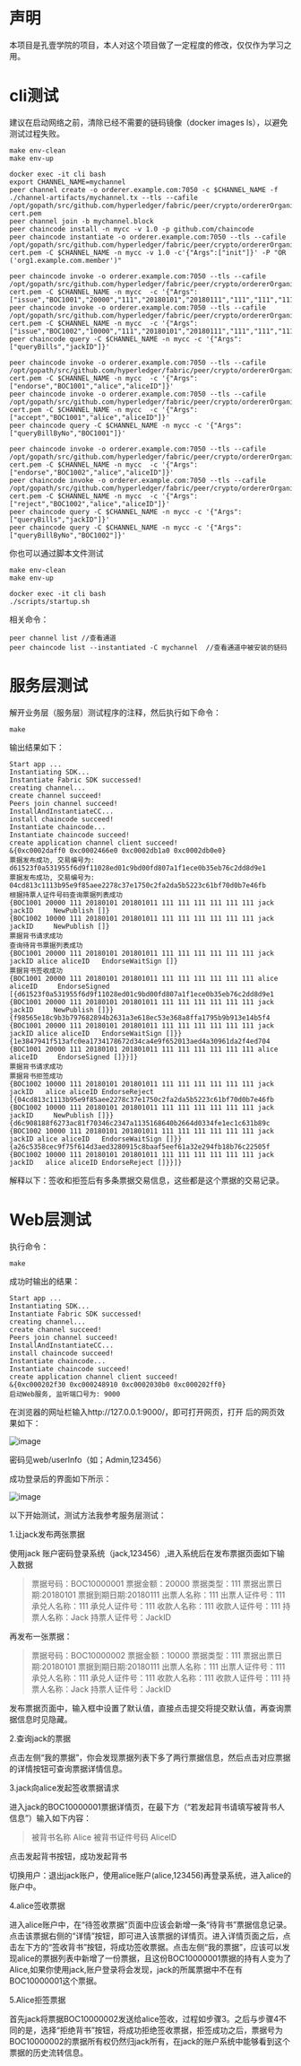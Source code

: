 
# 声明

本项目是孔壹学院的项目，本人对这个项目做了一定程度的修改，仅仅作为学习之用。

# cli测试

建议在启动网络之前，清除已经不需要的链码镜像（docker images ls），以避免测试过程失败。
```
make env-clean
make env-up

docker exec -it cli bash
export CHANNEL_NAME=mychannel
peer channel create -o orderer.example.com:7050 -c $CHANNEL_NAME -f ./channel-artifacts/mychannel.tx --tls --cafile /opt/gopath/src/github.com/hyperledger/fabric/peer/crypto/ordererOrganizations/example.com/orderers/orderer.example.com/msp/tlscacerts/tlsca.example.com-cert.pem
peer channel join -b mychannel.block
peer chaincode install -n mycc -v 1.0 -p github.com/chaincode
peer chaincode instantiate -o orderer.example.com:7050 --tls --cafile /opt/gopath/src/github.com/hyperledger/fabric/peer/crypto/ordererOrganizations/example.com/orderers/orderer.example.com/msp/tlscacerts/tlsca.example.com-cert.pem -C $CHANNEL_NAME -n mycc -v 1.0 -c'{"Args":["init"]}' -P "OR ('org1.example.com.member')"

peer chaincode invoke -o orderer.example.com:7050 --tls --cafile /opt/gopath/src/github.com/hyperledger/fabric/peer/crypto/ordererOrganizations/example.com/orderers/orderer.example.com/msp/tlscacerts/tlsca.example.com-cert.pem -C $CHANNEL_NAME -n mycc  -c '{"Args":["issue","BOC1001","20000","111","20180101","20180111","111","111","111","111","111","111","jack","jackID"]}'
peer chaincode invoke -o orderer.example.com:7050 --tls --cafile /opt/gopath/src/github.com/hyperledger/fabric/peer/crypto/ordererOrganizations/example.com/orderers/orderer.example.com/msp/tlscacerts/tlsca.example.com-cert.pem -C $CHANNEL_NAME -n mycc  -c '{"Args":["issue","BOC1002","10000","111","20180101","20180111","111","111","111","111","111","111","jack","jackID"]}'
peer chaincode query -C $CHANNEL_NAME -n mycc -c '{"Args":["queryBills","jackID"]}' 

peer chaincode invoke -o orderer.example.com:7050 --tls --cafile /opt/gopath/src/github.com/hyperledger/fabric/peer/crypto/ordererOrganizations/example.com/orderers/orderer.example.com/msp/tlscacerts/tlsca.example.com-cert.pem -C $CHANNEL_NAME -n mycc  -c '{"Args":["endorse","BOC1001","alice","aliceID"]}'
peer chaincode invoke -o orderer.example.com:7050 --tls --cafile /opt/gopath/src/github.com/hyperledger/fabric/peer/crypto/ordererOrganizations/example.com/orderers/orderer.example.com/msp/tlscacerts/tlsca.example.com-cert.pem -C $CHANNEL_NAME -n mycc  -c '{"Args":["accept","BOC1001","alice","aliceID"]}'
peer chaincode query -C $CHANNEL_NAME -n mycc -c '{"Args":["queryBillByNo","BOC1001"]}' 

peer chaincode invoke -o orderer.example.com:7050 --tls --cafile /opt/gopath/src/github.com/hyperledger/fabric/peer/crypto/ordererOrganizations/example.com/orderers/orderer.example.com/msp/tlscacerts/tlsca.example.com-cert.pem -C $CHANNEL_NAME -n mycc  -c '{"Args":["endorse","BOC1002","alice","aliceID"]}'
peer chaincode invoke -o orderer.example.com:7050 --tls --cafile /opt/gopath/src/github.com/hyperledger/fabric/peer/crypto/ordererOrganizations/example.com/orderers/orderer.example.com/msp/tlscacerts/tlsca.example.com-cert.pem -C $CHANNEL_NAME -n mycc  -c '{"Args":["reject","BOC1002","alice","aliceID"]}'
peer chaincode query -C $CHANNEL_NAME -n mycc -c '{"Args":["queryBills","jackID"]}' 
peer chaincode query -C $CHANNEL_NAME -n mycc -c '{"Args":["queryBillByNo","BOC1002"]}' 

```
你也可以通过脚本文件测试
```
make env-clean
make env-up

docker exec -it cli bash
./scripts/startup.sh

```
相关命令：
```
peer channel list //查看通道
peer chaincode list --instantiated -C mychannel  //查看通道中被安装的链码
```
# 服务层测试

解开业务层（服务层）测试程序的注释，然后执行如下命令：
```
make
```
输出结果如下：

```
Start app ...
Instantiating SDK...
Instantiate Fabric SDK successed!
creating channel...
create channel succeed!
Peers join channel succeed!
InstallAndInstantiateCC...
install chaincode succeed!
Instantiate chaincode...
Instantiate chaincode succeed!
create application channel client succeed!
&{0xc0002daff0 0xc0002466e0 0xc0002db1a0 0xc0002db0e0}
票据发布成功, 交易编号为: d61523f0a531955f6d9f11028ed01c9bd00fd807a1f1ece0b35eb76c2dd8d9e1
票据发布成功, 交易编号为: 04cd813c1113b95e9f85aee2278c37e1750c2fa2da5b5223c61bf70d0b7e46fb
根据持票人证件号码查询票据列表成功
{BOC1001 20000 111 20180101 201801011 111 111 111 111 111 111 jack jackID     NewPublish []}
{BOC1002 10000 111 20180101 201801011 111 111 111 111 111 111 jack jackID     NewPublish []}
票据背书请求成功
查询待背书票据列表成功
{BOC1001 20000 111 20180101 201801011 111 111 111 111 111 111 jack jackID alice aliceID   EndorseWaitSign []}
票据背书签收成功
{BOC1001 20000 111 20180101 201801011 111 111 111 111 111 111 alice aliceID     EndorseSigned 
[{d61523f0a531955f6d9f11028ed01c9bd00fd807a1f1ece0b35eb76c2dd8d9e1 {BOC1001 20000 111 20180101 201801011 111 111 111 111 111 111 jack jackID     NewPublish []}} 
{f98565e18c9b3b797682894b2631a3e618ec53e368a8ffa1795b9b913e14b5f4 {BOC1001 20000 111 20180101 201801011 111 111 111 111 111 111 jack jackID alice aliceID   EndorseWaitSign []}} 
{1e3847941f513afc0ea1734178672d34ca4e9f652013aed4a30961da2f4ed704 {BOC1001 20000 111 20180101 201801011 111 111 111 111 111 111 alice aliceID     EndorseSigned []}}]}
票据背书请求成功
票据背书拒签成功
{BOC1002 10000 111 20180101 201801011 111 111 111 111 111 111 jack jackID   alice aliceID EndorseReject 
[{04cd813c1113b95e9f85aee2278c37e1750c2fa2da5b5223c61bf70d0b7e46fb {BOC1002 10000 111 20180101 201801011 111 111 111 111 111 111 jack jackID     NewPublish []}} 
{d6c908188f6273ac81f70346c2347a1135168640b2664d0334fe1ec1c631b89c {BOC1002 10000 111 20180101 201801011 111 111 111 111 111 111 jack jackID alice aliceID   EndorseWaitSign []}} 
{a26c5358cec9f75f614d3aed3280915c8baaf5eef61a32e294fb18b76c22505f {BOC1002 10000 111 20180101 201801011 111 111 111 111 111 111 jack jackID   alice aliceID EndorseReject []}}]}
```
解释以下：签收和拒签后有多条票据交易信息，这些都是这个票据的交易记录。


# Web层测试

执行命令：
```
make
```
成功时输出的结果：
```
Start app ...
Instantiating SDK...
Instantiate Fabric SDK successed!
creating channel...
create channel succeed!
Peers join channel succeed!
InstallAndInstantiateCC...
install chaincode succeed!
Instantiate chaincode...
Instantiate chaincode succeed!
create application channel client succeed!
&{0xc000202f30 0xc000248910 0xc0002030b0 0xc000202ff0}
启动Web服务, 监听端口号为: 9000
```
在浏览器的网址栏输入http://127.0.0.1:9000/，即可打开网页，打开
后的网页效果如下：

![image](./Readmepicture/19040261.png)

密码见web/userInfo（如；Admin,123456）

成功登录后的界面如下所示：

![image](Readmepicture/19040262.png)

以下开始测试，测试方法我参考服务层测试：

1.让jack发布两张票据

使用jack 账户密码登录系统（jack,123456）,进入系统后在发布票据页面如下输入数据

> 票据号码：BOC10000001
> 票据金额：20000
> 票据类型：111
> 票据出票日期:20180101
> 票据到期日期:20180111
> 出票人名称：111
> 出票人证件号：111
> 承兑人名称：111
> 承兑人证件号：111
> 收款人名称：111
> 收款人证件号：111
> 持票人名称：Jack
> 持票人证件号：JackID

再发布一张票据：

> 票据号码：BOC10000002
> 票据金额：10000
> 票据类型：111
> 票据出票日期:20180101
> 票据到期日期:20180111
> 出票人名称：111
> 出票人证件号：111
> 承兑人名称：111
> 承兑人证件号：111
> 收款人名称：111
> 收款人证件号：111
> 持票人名称：Jack
> 持票人证件号：JackID

发布票据页面中，输入框中设置了默认值，直接点击提交将提交默认值，再查询票据信息时见隐藏。

2.查询jack的票据

点击左侧“我的票据”，你会发现票据列表下多了两行票据信息，然后点击对应票据的详情按钮可查询票据详情信息。

3.jack向alice发起签收票据请求

进入jack的BOC10000001票据详情页，在最下方（“若发起背书请填写被背书人信息”）输入如下内容：

> 被背书名称 Alice
> 被背书证件号码 AliceID

点击发起背书按钮，成功发起背书

切换用户：退出jack账户，使用alice账户(alice,123456)再登录系统，进入alice的账户中。

4.alice签收票据

进入alice账户中，在“待签收票据”页面中应该会新增一条“待背书”票据信息记录。点击该票据右侧的“详情”按钮，即可进入该票据的详情页。进入详情页面之后，点击左下方的“签收背书”按钮，将成功签收票据。点击左侧“我的票据”，应该可以发现alice的票据列表中新增了一份票据，且这份BOC10000001票据的持有人变为了Alice,如果你使用jack,账户登录将会发现，jack的所属票据中不在有BOC10000001这个票据。

5.Alice拒签票据

首先jack将票据BOC10000002发送给alice签收，过程如步骤3。之后与步骤4不同的是，选择“拒绝背书”按钮，将成功拒绝签收票据，拒签成功之后，票据号为BOC10000002的票据所有权仍然归jack所有，在jack的账户系统中能够看到这个票据的历史流转信息。
